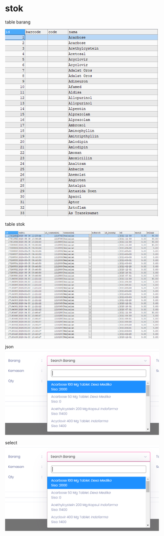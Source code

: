 # stok

table barang <br>

![alt text](https://github.com/fikrizabintang/stok/blob/master/dc_barang.png)

table stok <br>

![alt text](https://github.com/fikrizabintang/stok/blob/master/dc_stok.png)

json <br>
![alt text](https://github.com/fikrizabintang/stok/blob/master/image.png)

select <br>
![alt text](https://github.com/fikrizabintang/stok/blob/master/Untitled.png)



